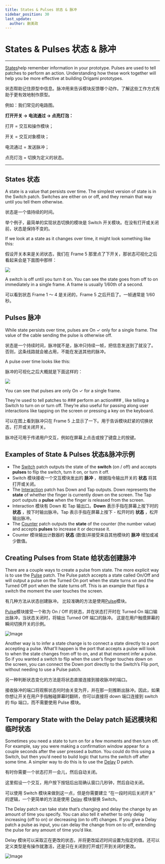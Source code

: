 ```yaml
---
title: States & Pulses 状态 & 脉冲
sidebar_position: 30
last_update:
  author: 蒯美政
---
```


# States & Pulses 状态 & 脉冲

---

[States](./../PatchEditor/States.md)help remember information in your prototype. Pulses are used to tell patches to perform an action. Understanding how these work together will help you be more effective at building Origami prototypes.

状态帮助记住原型中信息。脉冲用来告诉模块反馈哪个动作。了解这些工作方式有助于更有效地制作原型。

例如：我们常见的电路图。

**打开开关 → 电流通过 → 点亮灯泡：**

打开 = 交互和操作模块；

开关 = 交互对象模块；

电流通过 = 发送脉冲；

点亮灯泡 = 切换为定义的状态。

---

## States 状态

A state is a value that persists over time. The simplest version of state is in the Switch patch. Switches are either on or off, and they remain that way until you tell them otherwise.

状态是一个值持续的时间。

举个例子，最简单的实现状态切换的模块是 Switch 开关模块。在没有打开或关闭前，状态是保持不变的。

If we look at a state as it changes over time, it might look something like this:

假设开关本来是关闭状态，我们在 Frame 5 那里点了下开关，那状态可视化之后看起来会是下面图中那样：

![](https://origami.design/public/images/docs/PulseSignal-states.png)

A switch is off until you turn it on. You can see the state goes from off to on immediately in a single frame. A frame is usually 1/60th of a second.

可以看到状态 Frame 1 ～ 4 是关闭的，Frame 5 之后开启了。一帧通常是 1/60 秒。

## Pulses 脉冲

While state persists over time, pulses are On ✓ only for a single frame. The value of the cable sending the pulse is otherwise off.

状态是一个持续时间，脉冲就不是，脉冲只持续一帧，把信息发送到了就没了。 否则，这条线路就会被占用，不能在发送其他的脉冲。

A pulse over time looks like this:

脉冲的可视化之后大概就是下面这样的：

![](https://origami.design/public/images/docs/PulseSignal-pulses.png)

You can see that pulses are only On ✓ for a single frame.

They’re used to tell patches to ### perform an action### , like telling a Switch to turn on or turn off. They’re also useful for passing along user interactions like tapping on the screen or pressing a key on the keyboard.

可以在图上看到脉冲只在 Frame 5 上显示了一下。用于告诉模块赶紧的切换状态，打开或关闭开关。

脉冲还可用于传递用户交互，例如在屏幕上点击或按了键盘上的按键。

## Examples of State & Pulses 状态&脉冲示例

- The [Switch](./../Utility/Switch.md) patch outputs the state of the **switch** (on / off) and accepts **pulses** to flip the switch, turn it on, or turn it off.
- Switch 模块接收一个交互模块发出的 **脉冲** ，根据指令输出开关的 **状态** 将其打开或关闭。
- The [Interaction](./../Interaction/Interaction.md) patch has Down and Tap outputs. Down represents the **state** of whether the finger is currently down on the screen. The Tap port outputs a **pulse** when the finger is released from the screen.
- Interaction 模块有 Down 和 Tap 输出口。**Down** 表示手指在屏幕上按下时的 **状态** ，按下时输出脉冲。Tap 表示手指在屏幕上按下 - 松开时的 **状态** ，松开输出脉冲。
- The [Counter](./../Utility/Counter.md) patch outputs the **state** of the counter (the number value) and accepts **pulses** to increase it or decrease it.
- Counter 模块输出计数器的 **状态** (数值)并接受来自其他模块的 **脉冲** 增加或减少数值。

## Creating Pulses from State 给状态创建脉冲

There are a couple ways to create a pulse from state. The more explicit way is to use the [Pulse](./../Utility/Pulse.md) patch. The Pulse patch accepts a state called On/Off and will output a pulse on the Turned On port when the state turns on and the Turned Off port when the state turns off. This is an example that flips a switch the moment the user touches the screen.

有几种方法从状态创建脉冲。 比较准确的方法是使用[Pulse](./../Utility/Pulse.md)模块。

[Pulse](./../Utility/Pulse.md)模块接受一个称为 On / Off 的状态，并在状态打开时在 Turned On 端口输出脉冲，当状态关闭时，将输出 Turned Off 端口的脉冲。 这是在用户触摸屏幕的瞬间切换开关的示例。

![Image](@site/static/img/docs/Concepts/states-pulses-3.png)

Another way is to infer a state change is to connect a state directly to a port accepting a pulse. What’ll happen is the port that accepts a pulse will look to when the state changes from off to on, and at that moment infer a pulse. So if you wanted a switch to flip when the user’s finger touches down on the screen, you can connect the Down port directly to the Switch’s Flip port, without needing to use a Pulse patch.

另一种判断状态变化的方法是将状态直接连接到接收脉冲的端口。

接收脉冲的端口将观察状态何时由关变为开，并在那一刻推断出脉冲。因此，如果你想让开关在用户手指触碰屏幕时翻转，你可以直接将 down 端口连接到 switch 的 flip 端口，而不需要使用 Pulse 模块。

## Temporary State with the Delay patch 延迟模块和临时状态

Sometimes you need a state to turn on for a few moments and then turn off. For example, say you were making a confirmation window appear for a couple seconds after the user pressed a button. You could do this using a Switch, but then you’d need to build logic that turns the switch off after some time. A simpler way to do this is to use the [Delay](./../Utility/Delay.md) D patch.

有时你需要一个状态打开一会儿，然后自动关闭。

这里假设一个交互，用户按下按钮后出现确认窗口几秒钟，然后自动关闭。

可以使用 Switch 模块来做到这一点，但是你需要建立 “在一段时间后关闭开关” 的逻辑，一个更简单的方法是使用 [Delay](./../Utility/Delay.md) 模块替换 Switch。

The Delay patch can take state that’s changing and delay the change by an amount of time you specify. You can also tell it whether to only delay increasing (off to on) or decreasing (on to off) changes. If you give a Delay patch a pulse as input, you can delay the change from on to off, extending the pulse for any amount of time you’d like.

Delay 模块可以采取正在更改的状态，并将更改延迟时间设置为指定的值。还可以定义类型是有操作就激活，还是只在关闭到打开或打开到关闭时更改。

![Image](@site/static/img/docs/Concepts/states-pulses-4.png)
